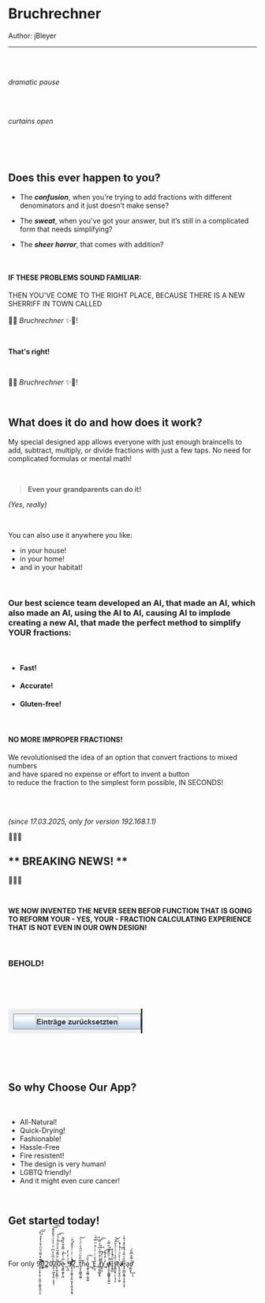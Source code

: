 # Bruchrechner

Author: jBleyer

---

<br>
<br>

_dramatic pause_

<br>
<br>

_curtains open_

<br>
<br>

<br>

## Does this ever happen to you?
- The <i>**confusion**</i>, when you're trying to add fractions with different denominators and it just doesn’t make sense? <br>

- The <i>**sweat**</i>, when you've got your answer, but it’s still in a complicated form that needs simplifying? <br>

- The <i>**sheer horror**</i>, that comes with addition? <br>

<br>

#### IF THESE PROBLEMS SOUND FAMILIAR:
THEN YOU'VE COME TO THE RIGHT PLACE,
BECAUSE THERE IS A NEW SHERRIFF IN TOWN CALLED
<br> <br> 💅✨ _Bruchrechner_ ✨💅!

<br>

**That's right!**

<br> 

💅✨ _Bruchrechner_ ✨💅!

<br>

## What does it do and how does it work?
My special designed app allows everyone with just enough braincells to add, subtract, multiply, or divide fractions with just a few taps. No need for complicated formulas or mental math! 

<br>

> **Even your grandparents can do it!** <br>

_(Yes, really)_

<br>

You can also use it anywhere you like: 

- in your house!
- in your home!
- and in your habitat!

<br>

### Our best science team developed an AI, that made an AI, which also made an AI, using the AI to AI, causing AI to implode creating a new AI, that made the perfect method to simplify YOUR fractions:

<br>

- #### **Fast!**

- #### **Accurate!**

- #### **Gluten-free!**

<br>

#### NO MORE IMPROPER FRACTIONS!

We revolutionised the idea of an option that convert fractions to mixed numbers <br>
and have spared no expense or effort to invent a button <br>
to reduce the fraction to the simplest form possible, IN SECONDS!

<br>
<br>

_(since 17.03.2025, only for version 192.168.1.1)_

📣🚨🚨 <h2> <b> ** BREAKING NEWS! ** </b> </h2> 🚨🚨📣

<br>

**WE NOW INVENTED THE NEVER SEEN BEFOR FUNCTION THAT IS GOING TO REFORM YOUR - YES, YOUR - FRACTION CALCULATING EXPERIENCE THAT IS NOT EVEN IN OUR OWN DESIGN!**

<br>

### BEHOLD!

<br>
<br>
<br>


![ausrechnen_button.png](bilder\Ausrechnen.jpg)

<br>
<br>
<br>

## So why Choose Our App?

<br>

- All-Natural!
- Quick-Drying!
- Fashionable!
- Hassle-Free
- Fire resistent!
- The design is very human!
- LGBTQ friendly!
- And it might even cure cancer!


<br>

## Get started today!

<br>
<br>

For only 9̴̡̡̞̝̗̦͍̜̯̫̤͎̲̱̭͉̲̣̹̼̄͌̀̽̿ͩ̋ͫ͐̊̓̽̽́ͪ̄̕͘̚̕͠͞ͅ9̨͎͇͊͛͒ͤͪ̌͟2͈0̵̢̠͉͖͔͓͍̦͕͎͓̹ͩ̓͆ͩ̓͆ͬͩ̇̉̉́ͣ̀̌͒͌͘̕͝͡͡2̷͈̖̫̘̮͎̳̤̹̋͂ͨ̋̿̽̅͒ͯ̎͛ͤͮ̈́͘͢͞͡0̽e̷͉͍͇͖̟̞͖ͨ̅̇̍̀̌ͧ̿̐͋̏̋͌͟_̦͉̪ͩ́͗̒̍̓͜9̸̴̧̨̧̞͚͉̖̙͍̮̞̙͓̰͎̭͔̱̘̈́ͯͥ̍̍ͬ̓̊͂̈ͨ̑̈̕̚̕ͅ2͕͞_t̡͙̙̪̻̭͖̱̅̋̓ͫͦͫ̈́̓̈́͗̀͘͝h͞ę̱̘̝͖̪̜̼͈͚ͯ̏ͦ͡_̰̄ͅẺ̙̫͉ͩͨͥͤͬ̑ͮͫ̿ͮͨ͢ͅ_̸̨͔̰̗͇͓̱̈̉ͨ̋̇̋̋̓͆ͣ̓̿̕̚͢͞͡n̸͇̭̤̫̊͒ͭͩ̚͡_̡́ͥ̄̓̆͋͡d̸̶̨̦͍̫͈͇̳̟͈͚̤̼́͑̇̑̃̃̌́ͧ̏̿̍̕̚͜Ì͓̱̥̺̄ͦ̇̾̉̔̚s̵̛̛̘̳̮̮̙̹̙̣̖̩̮ͧͤ̋̔ͥͦ̇ͦ̔̄ͤͮ̕͟͝N̷̴̸̢̨͈̠͈̟͈̣̹͚̜̔̍͒̈́ͬ͐̍ͯ̓̚͢͟e̡̡̪̪͙͚̠̞͙̯̗̦͓̖͆̏̉͐̅̑ͮ͗̉͛̂̽̒͋̇͘a̖ŗ̸̸̸̳̮͓̓̿͋͆̄̏́͢ͅͅ

<br>
